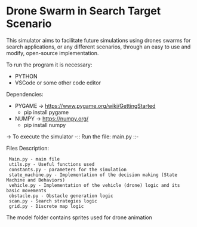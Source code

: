# Drone Swarm in Search Target Scenario


This simulator aims to facilitate future simulations using drones swarms for search applications, or any different scenarios, through an easy to use and modify, open-source implementation. 

To run the program it is necessary:

- PYTHON
- VSCode or some other code editor

Dependencies:

- PYGAME -> https://www.pygame.org/wiki/GettingStarted
     - pip install pygame
- NUMPY -> https://numpy.org/
     - pip install numpy


-> To execute the simulator -:: Run the file: main.py ::-

Files Description:

     Main.py - main file
     utils.py - Useful functions used
     constants.py - parameters for the simulation
     state_machine.py - Implementation of the decision making (State Machine and Behaviors)
     vehicle.py - Implementation of the vehicle (drone) logic and its basic movements
     obstacle.py - Obstacle generation logic
     scan.py - Search strategies logic
     grid.py - Discrete map logic

The model folder contains sprites used for drone animation
